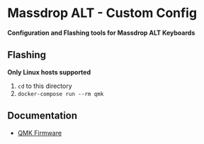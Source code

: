 # Massdrop ALT - Custom Config

**Configuration and Flashing tools for Massdrop ALT Keyboards**

## Flashing

**Only Linux hosts supported**

1. `cd` to this directory
2. `docker-compose run --rm qmk`

## Documentation

* [QMK Firmware](https://github.com/qmk/qmk_firmware)
